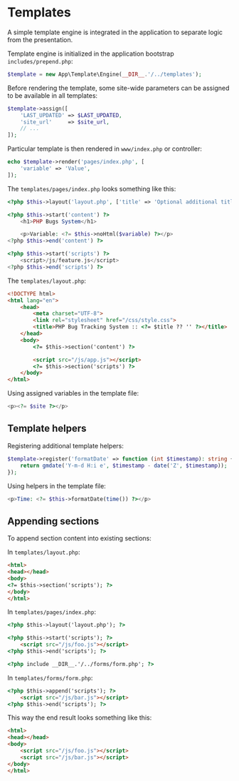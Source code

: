 # Templates

A simple template engine is integrated in the application to separate logic from
the presentation.

Template engine is initialized in the application bootstrap `includes/prepend.php`:

```php
$template = new App\Template\Engine(__DIR__.'/../templates');
```

Before rendering the template, some site-wide parameters can be assigned to be
available in all templates:

```php
$template->assign([
    'LAST_UPDATED' => $LAST_UPDATED,
    'site_url'     => $site_url,
    // ...
]);
```

Particular template is then rendered in `www/index.php` or controller:

```php
echo $template->render('pages/index.php', [
    'variable' => 'Value',
]);
```

The `templates/pages/index.php` looks something like this:

```php
<?php $this->layout('layout.php', ['title' => 'Optional additional title']) ?>

<?php $this->start('content') ?>
    <h1>PHP Bugs System</h1>

    <p>Variable: <?= $this->noHtml($variable) ?></p>
<?php $this->end('content') ?>

<?php $this->start('scripts') ?>
    <script>/js/feature.js</script>
<?php $this->end('scripts') ?>
```

The `templates/layout.php`:

```html
<!DOCTYPE html>
<html lang="en">
    <head>
        <meta charset="UTF-8">
        <link rel="stylesheet" href="/css/style.css">
        <title>PHP Bug Tracking System :: <?= $title ?? '' ?></title>
    </head>
    <body>
        <?= $this->section('content') ?>

        <script src="/js/app.js"></script>
        <?= $this->section('scripts') ?>
    </body>
</html>
```

Using assigned variables in the template file:

```php
<p><?= $site ?></p>
```

## Template helpers

Registering additional template helpers:

```php
$template->register('formatDate' => function (int $timestamp): string {
    return gmdate('Y-m-d H:i e', $timestamp - date('Z', $timestamp));
});
```

Using helpers in the template file:

```php
<p>Time: <?= $this->formatDate(time()) ?></p>
```

## Appending sections

To append section content into existing sections:

In `templates/layout.php`:

```html
<html>
<head></head>
<body>
<?= $this->section('scripts'); ?>
</body>
</html>
```

In `templates/pages/index.php`:

```html
<?php $this->layout('layout.php'); ?>

<?php $this->start('scripts'); ?>
    <script src="/js/foo.js"></script>
<?php $this->end('scripts'); ?>

<?php include __DIR__.'/../forms/form.php'; ?>
```

In `templates/forms/form.php`:

```html
<?php $this->append('scripts'); ?>
    <script src="/js/bar.js"></script>
<?php $this->end('scripts'); ?>
```

This way the end result looks something like this:

```html
<html>
<head></head>
<body>
    <script src="/js/foo.js"></script>
    <script src="/js/bar.js"></script>
</body>
</html>
```
